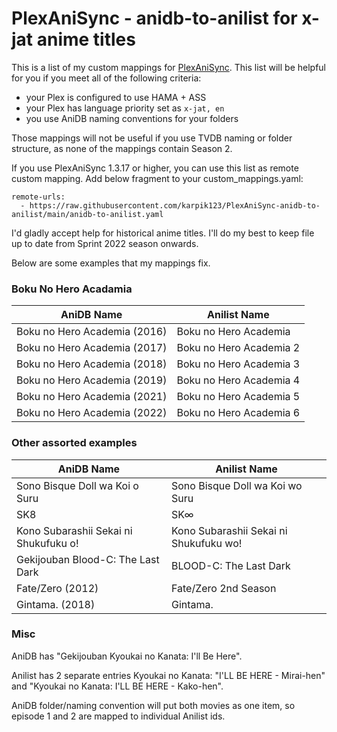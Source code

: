 # PlexAniSync - anidb-to-anilist for x-jat anime titles

This is a list of my custom mappings for [PlexAniSync](https://github.com/RickDB/PlexAniSync). This list will be helpful for you if you meet all of the following criteria:
- your Plex is configured to use HAMA + ASS
- your Plex has language priority set as `x-jat, en`
- you use AniDB naming conventions for your folders

Those mappings will not be useful if you use TVDB naming or folder structure, as none of the mappings contain Season 2.

If you use PlexAniSync 1.3.17 or higher, you can use this list as remote custom mapping. Add below fragment to your custom_mappings.yaml:

```
remote-urls:
  - https://raw.githubusercontent.com/karpik123/PlexAniSync-anidb-to-anilist/main/anidb-to-anilist.yaml
```

I'd gladly accept help for historical anime titles. I'll do my best to keep file up to date from Sprint 2022 season onwards.

Below are some examples that my mappings fix.



### Boku No Hero Acadamia
| AniDB Name                   | Anilist Name            |
| ---------------------------- | ----------------------- |
| Boku no Hero Academia (2016) | Boku no Hero Academia   | 
| Boku no Hero Academia (2017) | Boku no Hero Academia 2 |
| Boku no Hero Academia (2018) | Boku no Hero Academia 3 |
| Boku no Hero Academia (2019) | Boku no Hero Academia 4 |
| Boku no Hero Academia (2021) | Boku no Hero Academia 5 |
| Boku no Hero Academia (2022) | Boku no Hero Academia 6 |

### Other assorted examples
| AniDB Name                            | Anilist Name                           |
| ------------------------------------- | -------------------------------------- |
| Sono Bisque Doll wa Koi o Suru        | Sono Bisque Doll wa Koi wo Suru        |
| SK8                                   | SK∞                                    |
| Kono Subarashii Sekai ni Shukufuku o! | Kono Subarashii Sekai ni Shukufuku wo! |
| Gekijouban Blood-C: The Last Dark     | BLOOD-C: The Last Dark                 |
| Fate/Zero (2012)                      | Fate/Zero 2nd Season                   |
| Gintama. (2018)                       | Gintama.                               |

### Misc

AniDB has "Gekijouban Kyoukai no Kanata: I'll Be Here".

Anilist has 2 separate entries Kyoukai no Kanata: "I'LL BE HERE - Mirai-hen" and "Kyoukai no Kanata: I'LL BE HERE - Kako-hen".

AniDB folder/naming convention will put both movies as one item, so episode 1 and 2 are mapped to individual Anilist ids.
